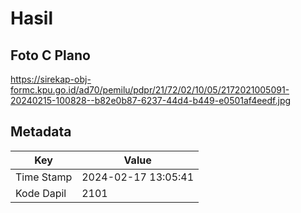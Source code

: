 # Hasil

## Foto C Plano

https://sirekap-obj-formc.kpu.go.id/ad70/pemilu/pdpr/21/72/02/10/05/2172021005091-20240215-100828--b82e0b87-6237-44d4-b449-e0501af4eedf.jpg


## Metadata

| Key        | Value               |
| ---------- | ------------------- |
| Time Stamp | 2024-02-17 13:05:41 |
| Kode Dapil | 2101                |



